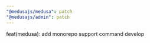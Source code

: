 ```yaml
---
"@medusajs/medusa": patch
"@medusajs/admin": patch
---
```


feat(medusa): add monorepo support command develop
